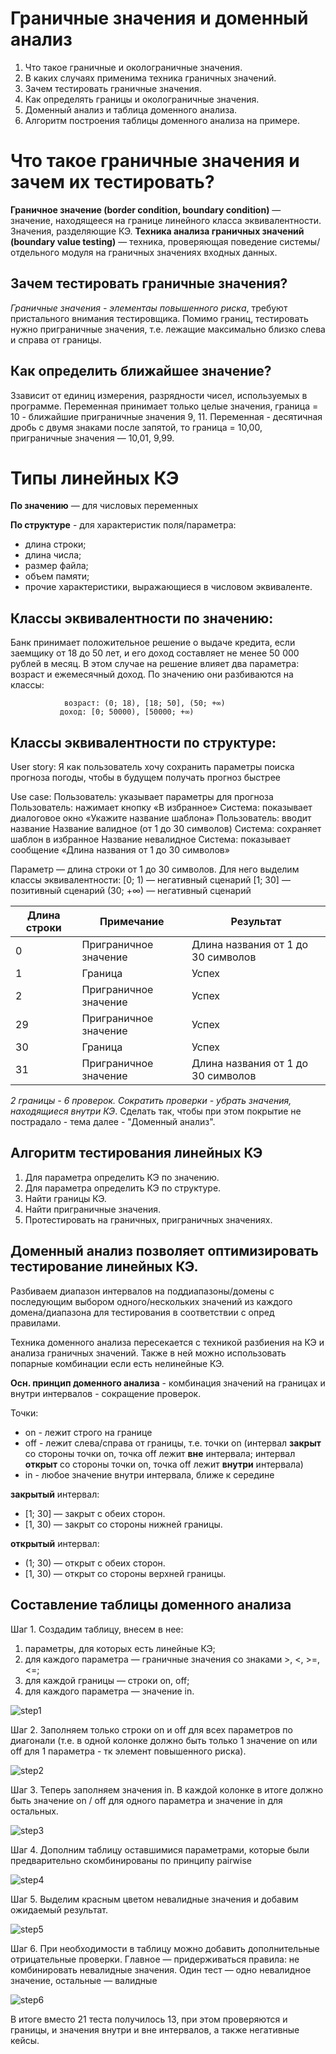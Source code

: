 # Граничные значения и доменный анализ

1. Что такое граничные и околограничные значения.
2. В каких случаях применима техника граничных значений.
3. Зачем тестировать граничные значения.
4. Как определять границы и околограничные значения.
5. Доменный анализ и таблица доменного анализа.
6. Алгоритм построения таблицы доменного анализа на примере.

# Что такое граничные значения и зачем их тестировать?

**Граничное значение (border condition, boundary condition)** — значение, находящееся на границе линейного класса эквивалентности. Значения, разделяющие КЭ.
**Техника анализа граничных значений (boundary value testing)** — техника, проверяющая поведение системы/отдельного модуля на граничных значениях входных данных.

## Зачем тестировать граничные значения?

_Граничные значения - элементаы повышенного риска_, требуют пристального внимания тестировщика.
Помимо границ, тестировать нужно приграничные значения, т.е. лежащие максимально близко слева и справа от границы.

## Как определить ближайшее значение?

Ззависит от единиц измерения, разрядности чисел, используемых в программе.
Переменная принимает только целые значения, граница = 10 - ближайшие приграничные значения 9, 11.
Переменная - десятичная дробь с двумя знаками после запятой, то граница = 10,00, приграничные значения — 10,01, 9,99.

# Типы линейных КЭ

**По значению** — для числовых переменных

**По структуре** - для характеристик поля/параметра:

- длина строки;
- длина числа;
- размер файла;
- объем памяти;
- прочие характеристики, выражающиеся в числовом эквиваленте.

## Классы эквивалентности по значению:

Банк принимает положительное решение о выдаче кредита, если заемщику от 18 до 50 лет, и его доход составляет не менее 50 000 рублей в месяц. В этом случае на решение влияет два параметра: возраст и ежемесячный доход. По значению они разбиваются на классы:

                возраст: (0; 18), [18; 50], (50; +∞)
               доход: [0; 50000), [50000; +∞)

## Классы эквивалентности по структуре:

User story: Я как пользователь хочу сохранить параметры поиска прогноза погоды, чтобы в будущем получать прогноз быстрее

Use case:
Пользователь: указывает параметры для прогноза
Пользователь: нажимает кнопку «В избранное»
Система: показывает диалоговое окно «Укажите название шаблона»
Пользователь: вводит название
Название валидное (от 1 до 30 символов)
Система: сохраняет шаблон в избранное
Название невалидное
Система: показывает сообщение «Длина названия от 1 до 30 символов»

Параметр — длина строки от 1 до 30 символов. Для него выделим классы эквивалентности:
[0; 1) — негативный сценарий
[1; 30] — позитивный сценарий
(30; +∞) — негативный сценарий

| Длина строки | Примечание            | Результат                          |
| ------------ | --------------------- | ---------------------------------- |
| 0            | Приграничное значение | Длина названия от 1 до 30 символов |
| 1            | Граница               | Успех                              |
| 2            | Приграничное значение | Успех                              |
| 29           | Приграничное значение | Успех                              |
| 30           | Граница               | Успех                              |
| 31           | Приграничное значение | Длина названия от 1 до 30 символов |

_2 границы - 6 проверок. Сократить проверки - убрать значения, находящиеся внутри КЭ_. Сделать так, чтобы при этом покрытие не пострадало - тема далее - "Доменный анализ".

## Алгоритм тестирования линейных КЭ

1. Для параметра определить КЭ по значению.
2. Для параметра определить КЭ по структуре.
3. Найти границы КЭ.
4. Найти приграничные значения.
5. Протестировать на граничных, приграничных значениях.

## Доменный анализ позволяет оптимизировать тестирование линейных КЭ.

Разбиваем диапазон интервалов на поддиапазоны/домены с последующим выбором одного/нескольких значений из каждого домена/диапазона для тестирования в соответствии с опред правилами.

Техника доменного анализа пересекается с техникой разбиения на КЭ и анализа граничных значений. Также в ней можно использовать попарные комбинации если есть нелинейные КЭ.

**Осн. принцип доменного анализа** - комбинация значений на границах и внутри интервалов - сокращение проверок.

Точки:

- on - лежит строго на границе
- off - лежит слева/справа от границы, т.е. точки on (интервал **закрыт** со стороны точки on, точка off лежит **вне** интервала; интервал **открыт** со стороны точки on, точка off лежит **внутри** интервала)
- in - любое значение внутри интервала, ближе к середине

**закрытый** интервал:

- [1; 30] — закрыт с обеих сторон.
- [1, 30) — закрыт со стороны нижней границы.

**открытый** интервал:

- (1; 30) — открыт с обеих сторон.
- [1, 30) — открыт со стороны верхней границы.

## Составление таблицы доменного анализа

Шаг 1. Создадим таблицу, внесем в нее:

1. параметры, для которых есть линейные КЭ;
2. для каждого параметра — граничные значения со знаками >, <, >=, <=;
3. для каждой границы — строки on, off;
4. для каждого параметра — значение in.

![step1](/step1.png)

Шаг 2. Заполняем только строки on и off для всех параметров по диагонали (т.е. в одной колонке должно быть только 1 значение on или off для 1 параметра - тк элемент повышенного риска).

![step2](/step2.png)

Шаг 3. Теперь заполняем значения in. В каждой колонке в итоге должно быть значение on / off для одного параметра и значение in для остальных.

![step3](/step3.png)

Шаг 4. Дополним таблицу оставшимися параметрами, которые были предварительно скомбинированы по принципу pairwise

![step4](/step4.png)

Шаг 5. Выделим красным цветом невалидные значения и добавим ожидаемый результат.

![step5](/step5.png)

Шаг 6. При необходимости в таблицу можно добавить дополнительные отрицательные проверки. Главное — придерживаться правила: не комбинировать невалидные значения. Один тест — одно невалидное значение, остальные — валидные

![step6](/step6.png)

В итоге вместо 21 теста получилось 13, при этом проверяются и границы, и значения внутри и вне интервалов, а также негативные кейсы.
